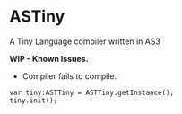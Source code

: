 ASTiny
======================

A Tiny Language compiler written in AS3


__WIP - Known issues.__
- Compiler fails to compile.

```
var tiny:ASTTiny = ASTTiny.getInstance();
tiny.init();
```
